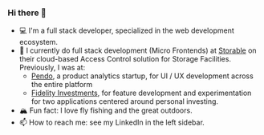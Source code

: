### Hi there 👋

- 💻 I'm a full stack developer, specialized in the web development ecosystem.
- 💼 I currently do full stack development (Micro Frontends) at [Storable](https://www.storable.com/products/access-control/) on their cloud-based Access Control solution for Storage Facilities.  Previously, I was at:
    - [Pendo](https://www.pendo.io/), a product analytics startup, for UI / UX development across the entire platform
    - [Fidelity Investments](https://www.fidelity.com/), for feature development and experimentation for two applications centered around personal investing.
- 🏔️ Fun fact: I love fly fishing and the great outdoors.
- 📫 How to reach me: see my LinkedIn in the left sidebar.

